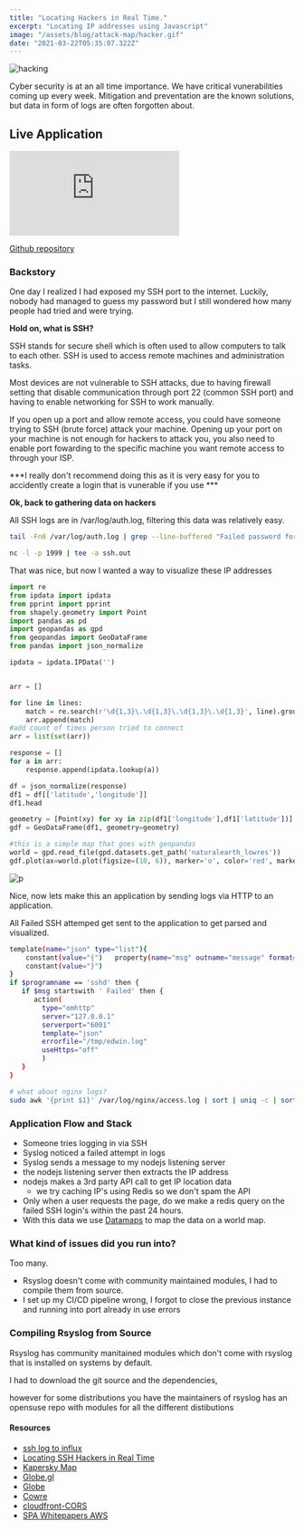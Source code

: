 ```yaml
---
title: "Locating Hackers in Real Time."
excerpt: "Locating IP addresses using Javascript"
image: "/assets/blog/attack-map/hacker.gif"
date: "2021-03-22T05:35:07.322Z"
---
```


![hacking](/assets/blog/attack-map/hacker.gif)

Cyber security is at an all time importance. We have critical vunerabilities coming up every week. Mitigation and preventation are the known solutions, but data in form of logs are often forgotten about.

## Live Application

<div class="embed-responsive">
  <embed src="https://map.notedwin.tech">
</div>

[Github repository](https://github.com/notedwin/attack-map)


### Backstory

One day I realized I had exposed my SSH port to the internet. Luckily, nobody had managed to guess my password but I still wondered how many people had tried and were trying.

**Hold on, what is SSH?**

SSH stands for secure shell which is often used to allow computers to talk to each other. SSH is used to access remote machines and administration tasks.

Most devices are not vulnerable to SSH attacks, due to having firewall setting that disable communication through port 22 (common SSH port) and having to enable networking for SSH to work manually.

If you open up a port and allow remote access, you could have someone trying to SSH (brute force) attack your machine. Opening up your port on your machine is not enough for hackers to attack you, you also need to enable port fowarding to the specific machine you want remote access to through your ISP.

***I really don't recommend doing this as it is very easy for you to accidently create a login that is vunerable if you use ***

**Ok, back to gathering data on hackers**

All SSH logs are in /var/log/auth.log, filtering this data was relatively easy.

```bash
tail -Fn0 /var/log/auth.log | grep --line-buffered "Failed password for" | grep --line-buffered -o '[0-9]\{1,3\}\.[0-9]\{1,3\}\.[0-9]\{1,3\}\.[0-9]\{1,3\}' | nc 10.0.0.89 1999

nc -l -p 1999 | tee -a ssh.out

```

That was nice, but now I wanted a way to visualize these IP addresses

```python
import re
from ipdata import ipdata
from pprint import pprint
from shapely.geometry import Point
import pandas as pd
import geopandas as gpd
from geopandas import GeoDataFrame
from pandas import json_normalize 

ipdata = ipdata.IPData('')


arr = []

for line in lines:
    match = re.search(r'\d{1,3}\.\d{1,3}\.\d{1,3}\.\d{1,3}', line).group()
    arr.append(match)
#add count of times person tried to connect
arr = list(set(arr))

response = []
for a in arr:
    response.append(ipdata.lookup(a))

df = json_normalize(response)
df1 = df[['latitude','longitude']]
df1.head

geometry = [Point(xy) for xy in zip(df1['longitude'],df1['latitude'])]
gdf = GeoDataFrame(df1, geometry=geometry)   

#this is a simple map that goes with geopandas
world = gpd.read_file(gpd.datasets.get_path('naturalearth_lowres'))
gdf.plot(ax=world.plot(figsize=(10, 6)), marker='o', color='red', markersize=15);
```

![p](.assets/blog/attack-map/py.png)

Nice, now lets make this an application by sending logs via HTTP to an application.

All Failed SSH attemped get sent to the application to get parsed and visualized.

```bash
template(name="json" type="list"){
    constant(value="{")   property(name="msg" outname="message" format="jsonfr")
    constant(value="}")
}
if $programname == 'sshd' then {
   if $msg startswith ' Failed' then {
      action(
        type="omhttp"
        server="127.0.0.1"
        serverport="6001"
        template="json"                                                        
        errorfile="/tmp/edwin.log"                        
        useHttps="off"               
        )             
   }                                             
}
```



```bash
# what about nginx logs?
sudo awk '{print $1}' /var/log/nginx/access.log | sort | uniq -c | sort -nr
```

### Application Flow and Stack

- Someone tries logging in via SSH
- Syslog noticed a failed attempt in logs
- Syslog sends a message to my nodejs listening server
- the nodejs listening server then extracts the IP address 
- nodejs makes a 3rd party API call to get IP location data
  - we try caching IP's using Redis so we don't spam the API
- Only when a user requests the page, do we make a redis query on the failed SSH login's within the past 24 hours.
- With this data we use [Datamaps]() to map the data on a world map.

### What kind of issues did you run into?

Too many. 

- Rsyslog doesn't come with community maintained modules, I had to compile them from source.
- I set up my CI/CD pipeline wrong, I forgot to close the previous instance and running into port already in use errors



### Compiling Rsyslog from Source

Rsyslog has community manitained modules which don't come with rsyslog that is installed on systems by default. 

I had to download the git source and the dependencies, 

however for some distributions you have the maintainers of rsyslog has an opensuse repo with modules for all the different distibutions



#### Resources

- [ssh log to influx](https://github.com/acouvreur/ssh-log-to-influx)
- [Locating SSH Hackers in Real Time](https://devconnected.com/geolocating-ssh-hackers-in-real-time/)
- [Kapersky Map](https://cybermap.kaspersky.com/)
- [Globe.gl](https://github.com/vasturiano/globe.gl)
- [Globe](https://www.timcchang.com/posts/threejs-globe)
- [Cowre](https://cowrie.readthedocs.io/en/latest/graylog/README.html#syslog-configuration)
- [cloudfront-CORS](https://advancedweb.hu/how-cloudfront-solves-cors-problems/)
- [SPA Whitepapers AWS](https://docs.aws.amazon.com/whitepapers/latest/serverless-multi-tier-architectures-api-gateway-lambda/single-page-application.html)
